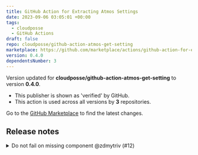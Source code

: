```yaml
---
title: GitHub Action for Extracting Atmos Settings
date: 2023-09-06 03:05:01 +00:00
tags:
  - cloudposse
  - GitHub Actions
draft: false
repo: cloudposse/github-action-atmos-get-setting
marketplace: https://github.com/marketplace/actions/github-action-for-extracting-atmos-settings
version: 0.4.0
dependentsNumber: 3
---
```



Version updated for **cloudposse/github-action-atmos-get-setting** to version **0.4.0**.
- This publisher is shown as 'verified' by GitHub.
- This action is used across all versions by **3** repositories.

Go to the [GitHub Marketplace](https://github.com/marketplace/actions/github-action-for-extracting-atmos-settings) to find the latest changes.

## Release notes

<details>
  <summary>Do not fail on missing component @zdmytriv (#12)</summary>

  ## what
* Do not fail on missing component

## why
* This action should not fail if component is missing

## references

</details>

